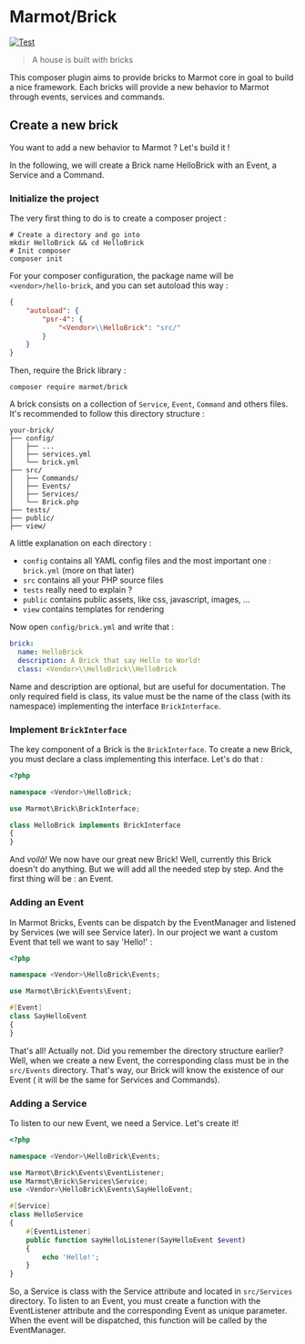 # Marmot/Brick

[![Test](https://github.com/Marmot-framework/Brick/actions/workflows/test.yml/badge.svg?branch=master)](https://github.com/Marmot-framework/Brick/actions/workflows/test.yml)

> A house is built with bricks

This composer plugin aims to provide bricks to Marmot core in goal to build a nice framework. Each bricks will provide a
new behavior to Marmot through events, services and commands.

## Create a new brick

You want to add a new behavior to Marmot ? Let's build it !

In the following, we will create a Brick name HelloBrick with an Event, a Service and a Command.

### Initialize the project

The very first thing to do is to create a composer project :

```shell
# Create a directory and go into
mkdir HelloBrick && cd HelloBrick
# Init composer
composer init
```

For your composer configuration, the package name will be `<vendor>/hello-brick`, and you can set autoload this way :

```json
{
    "autoload": {
        "psr-4": {
            "<Vendor>\\HelloBrick": "src/"
        }
    }
}
```

Then, require the Brick library :

```shell
composer require marmot/brick
```

A brick consists on a collection of `Service`, `Event`, `Command` and others files. It's recommended to follow this
directory structure :

```
your-brick/
├── config/
│   ├── ...
│   ├── services.yml
│   └── brick.yml
├── src/
│   ├── Commands/
│   ├── Events/
│   ├── Services/
│   └── Brick.php
├── tests/
├── public/
├── view/
```

A little explanation on each directory :

- `config` contains all YAML config files and the most important one : `brick.yml` (more on that later)
- `src` contains all your PHP source files
- `tests` really need to explain ?
- `public` contains public assets, like css, javascript, images, ...
- `view` contains templates for rendering

Now open `config/brick.yml` and write that :

```yaml
brick:
  name: HelloBrick
  description: A Brick that say Hello to World!
  class: <Vendor>\\HelloBrick\\HelloBrick
```

Name and description are optional, but are useful for documentation. The only required field is class, its value must be
the name of the class (with its namespace) implementing the interface `BrickInterface`.

### Implement `BrickInterface`

The key component of a Brick is the `BrickInterface`. To create a new Brick, you must declare a class implementing this
interface. Let's do that :

```php
<?php

namespace <Vendor>\HelloBrick;

use Marmot\Brick\BrickInterface;

class HelloBrick implements BrickInterface
{
}
```

And *voilà!* We now have our great new Brick! Well, currently this Brick doesn't do anything. But we will add all the
needed step by step. And the first thing will be : an Event.

### Adding an Event

In Marmot Bricks, Events can be dispatch by the EventManager and listened by Services (we will see Service later). In
our project we want a custom Event that tell we want to say 'Hello!' :

```php
<?php

namespace <Vendor>\HelloBrick\Events;

use Marmot\Brick\Events\Event;

#[Event]
class SayHelloEvent
{
}
```

That's all! Actually not. Did you remember the directory structure earlier? Well, when we create a new Event, the
corresponding class must be in the `src/Events` directory. That's way, our Brick will know the existence of our Event (
it will be the same for Services and Commands).

### Adding a Service

To listen to our new Event, we need a Service. Let's create it!

```php
<?php

namespace <Vendor>\HelloBrick\Events;

use Marmot\Brick\Events\EventListener;
use Marmot\Brick\Services\Service;
use <Vendor>\HelloBrick\Events\SayHelloEvent;

#[Service]
class HelloService
{
    #[EventListener]
    public function sayHelloListener(SayHelloEvent $event)
    {
        echo 'Hello!';
    }
}
```

So, a Service is class with the Service attribute and located in `src/Services` directory. To listen to an Event, you
must create a function with the EventListener attribute and the corresponding Event as unique parameter. When the event
will be dispatched, this function will be called by the EventManager.
